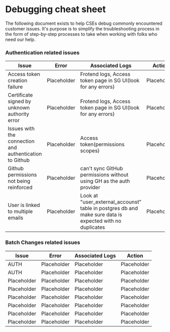 # Debugging cheat sheet

The following document exists to help CSEs debug commonly encountered customer issues. It's purpose is to simplify the troubleshooting process in the form of step-by-step processes to take when working with folks who need our help.

### Authentication related issues

| Issue                                                   | Error       | Associated Logs                                                                                         | Action      |
| ------------------------------------------------------- | ----------- | ------------------------------------------------------------------------------------------------------- | ----------- |
| Access token creation failure                           | Placeholder | Frotend logs, Access token page in SG UI(look for any errors)                                           | Placeholder |
| Certificate signed by unknown authority error           | Placeholder | Frotend logs, Access token page in SG UI(look for any errors)                                           | Placeholder |
| Issues with the connection and authentication to Github | Placeholder | Access token(permissions scopes)                                                                        | Placeholder |
| Github permissions not being reinforced                 | Placeholder | can't sync GitHub permissions without using GH as the auth provider                                     | Placeholder |
| User is linked to multiple emails                       | Placeholder | Look at "user_external_accounst" table in postgres db and make sure data is expected with no duplicates | Placeholder |

### Batch Changes related issues

| Issue       | Error       | Associated Logs | Action      |
| ----------- | ----------- | --------------- | ----------- |
| AUTH        | Placeholder | Placeholder     | Placeholder |
| AUTH        | Placeholder | Placeholder     | Placeholder |
| Placeholder | Placeholder | Placeholder     | Placeholder |
| Placeholder | Placeholder | Placeholder     | Placeholder |
| Placeholder | Placeholder | Placeholder     | Placeholder |
| Placeholder | Placeholder | Placeholder     | Placeholder |
| Placeholder | Placeholder | Placeholder     | Placeholder |
| Placeholder | Placeholder | Placeholder     | Placeholder |
